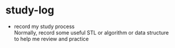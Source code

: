 # study-log
+ record my study process <br>
Normally, record some useful STL or algorithm or data structure <br>
to help me review and practice
